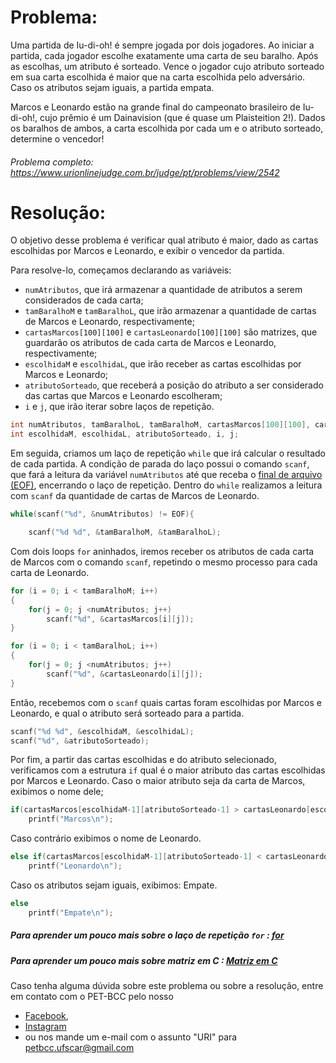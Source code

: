 # Problema:

Uma partida de Iu-di-oh! é sempre jogada por dois jogadores. Ao iniciar a partida, cada jogador escolhe exatamente uma carta de seu baralho. Após as escolhas, um atributo é sorteado. Vence o jogador cujo atributo sorteado em sua carta escolhida é maior que na carta escolhida pelo adversário. Caso os atributos sejam iguais, a partida empata.

Marcos e Leonardo estão na grande final do campeonato brasileiro de Iu-di-oh!, cujo prêmio é um Dainavision (que é quase um Plaisteition 2!). Dados os baralhos de ambos, a carta escolhida por cada um e o atributo sorteado, determine o vencedor!

###### Problema completo: https://www.urionlinejudge.com.br/judge/pt/problems/view/2542

# Resolução:

O objetivo desse problema é verificar qual atributo é maior, dado as cartas escolhidas por Marcos e Leonardo, e exibir o vencedor da partida.

Para resolve-lo, começamos declarando as variáveis: 
- `numAtributos`, que irá armazenar a quantidade de atributos a serem considerados de cada carta;
- `tamBaralhoM` e `tamBaralhoL`, que irão armazenar a quantidade de cartas de Marcos e Leonardo, respectivamente; 
- `cartasMarcos[100][100]` e `cartasLeonardo[100][100]` são matrizes, que guardarão os atributos de cada carta de Marcos e Leonardo, respectivamente; 
- `escolhidaM` e `escolhidaL`, que irão receber as cartas escolhidas por Marcos e Leonardo; 
- `atributoSorteado`, que receberá a posição do atributo a ser considerado das cartas que Marcos e Leonardo escolheram;
- `i` e `j`, que irão iterar sobre laços de repetição.
```c
int numAtributos, tamBaralhoL, tamBaralhoM, cartasMarcos[100][100], cartasLeonardo[100][100];
int escolhidaM, escolhidaL, atributoSorteado, i, j;
```

Em seguida, criamos um laço de repetição `while` que irá calcular o resultado de cada partida. A condição de parada do laço possui o comando `scanf`, que fará a leitura da variável `numAtributos` até que receba o [final de arquivo (EOF)](https://pt.wikipedia.org/wiki/EOF), encerrando o laço de repetição.
Dentro do `while` realizamos a leitura com `scanf` da quantidade de cartas de Marcos de Leonardo.
```c
while(scanf("%d", &numAtributos) != EOF){

	scanf("%d %d", &tamBaralhoM, &tamBaralhoL);
```

Com dois loops `for` aninhados, iremos receber os atributos de cada carta de Marcos com o comando `scanf`, repetindo o mesmo processo para cada carta de Leonardo.
```c
for (i = 0; i < tamBaralhoM; i++)
{
	for(j = 0; j <numAtributos; j++)
		scanf("%d", &cartasMarcos[i][j]);
}

for (i = 0; i < tamBaralhoL; i++)
{
	for(j = 0; j <numAtributos; j++)
		scanf("%d", &cartasLeonardo[i][j]);
}
``` 

Então, recebemos com o `scanf` quais cartas foram escolhidas por Marcos e Leonardo, e qual o atributo será sorteado para a partida.
```c
scanf("%d %d", &escolhidaM, &escolhidaL);
scanf("%d", &atributoSorteado);
```

Por fim, a partir das cartas escolhidas e do atributo selecionado, verificamos com a estrutura `if` qual é o maior atributo das cartas escolhidas por Marcos e Leonardo. 
Caso o maior atributo seja da carta de Marcos, exibimos o nome dele; 
```c
if(cartasMarcos[escolhidaM-1][atributoSorteado-1] > cartasLeonardo[escolhidaL-1][atributoSorteado-1])
	printf("Marcos\n");
```

Caso contrário exibimos o nome de Leonardo. 
```c
else if(cartasMarcos[escolhidaM-1][atributoSorteado-1] < cartasLeonardo[escolhidaL-1][atributoSorteado-1])
	printf("Leonardo\n");
```
Caso os atributos sejam iguais, exibimos: Empate.
```c
else	
	printf("Empate\n");
```

##### Para aprender um pouco mais sobre o laço de repetição `for` : [for](http://linguagemc.com.br/a-estrutura-de-repeticao-for-em-c/)
##### Para aprender um pouco mais sobre matriz em C : [Matriz em C](http://linguagemc.com.br/matriz-em-c/)

Caso tenha alguma dúvida sobre este problema ou sobre a resolução, entre em contato com o PET-BCC pelo nosso
 * [Facebook](https://www.facebook.com/petbcc/),
 * [Instagram](https://www.instagram.com/petbcc.ufscar/)
 * ou nos mande um e-mail com o assunto "URI" para  petbcc.ufscar@gmail.com
